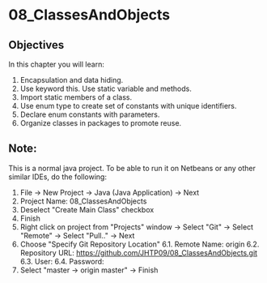 # 08_ClassesAndObjects

Objectives
-----------
In this chapter you will learn:

1. Encapsulation and data hiding.
2. Use keyword this. Use static variable and methods.
3. Import static members of a class.
4. Use enum type to create set of constants with unique identifiers.
5. Declare enum constants with parameters.
6. Organize classes in packages to promote reuse.

Note:
-----
This is a normal java project. To be able to run it on Netbeans or any other similar IDEs, do the following:

1. File -> New Project -> Java (Java Application) -> Next
2. Project Name: 08_ClassesAndObjects
3. Deselect "Create Main Class" checkbox
4. Finish
5. Right click on project from "Projects" window -> Select "Git" -> Select "Remote" -> Select "Pull.." -> Next
6. Choose "Specify Git Repository Location"
  6.1. Remote Name: origin
  6.2. Repository URL: https://github.com/JHTP09/08_ClassesAndObjects.git
  6.3. User: <your username>
  6.4. Password: <your password>
7. Select "master -> origin master" -> Finish
